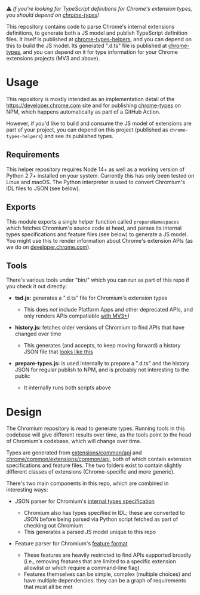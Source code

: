 ⚠️ _If you're looking for TypeScript definitions for Chrome's extension types, you should depend on [chrome-types](https://www.npmjs.com/package/chrome-types)!_

This repository contains code to parse Chrome's internal extensions definitions, to generate both a JS model and publish TypeScript definition files.
It itself is published at [chrome-types-helpers](https://npmjs.com/package/chrome-types-helpers), and you can depend on this to build the JS model.
Its generated ".d.ts" file is published at [chrome-types](https://www.npmjs.com/package/chrome-types), and you can depend on it for type information for your Chrome extensions projects (MV3 and above).

# Usage

This repository is mostly intended as an implementation detail of the https://developer.chrome.com site and for publishing [chrome-types](https://www.npmjs.com/package/chrome-types) on NPM, which happens automaticalty as part of a GitHub Action.

However, if you'd like to build and consume the JS model of extensions are part of your project, you can depend on this project (published as `chrome-types-helpers`) and see its published types.

## Requirements

This helper repository requires Node 14+ as well as a working version of Python 2.7+ installed on your system.
Currently this has only been tested on Linux and macOS.
The Python interpreter is used to convert Chromium's IDL files to JSON (see below).

## Exports

This module exports a single helper function called `prepareNamespaces` which fetches Chromium's source code at head, and parses its internal types specifications and feature files (see below) to generate a JS model.
You might use this to render information about Chrome's extension APIs (as we do on [developer.chrome.com](https://developer.chrome.com)).

## Tools

There's various tools under "bin/" which you can run as part of this repo if you check it out directly:

* **tsd.js:** generates a ".d.ts" file for Chromium's extension types
  * This does _not_ include Platform Apps and other deprecated APIs, and only renders APIs compatiable [with MV3+](https://developer.chrome.com/docs/extensions/mv3/intro/))

* **history.js:** fetches older versions of Chromium to find APIs that have changed over time
  * This generates (and accepts, to keep moving forward) a history JSON file that [looks like this](https://unpkg.com/chrome-types@latest/history.json)

* **prepare-types.js:** is used internally to prepare a ".d.ts" and the history JSON for regular publish to NPM, and is probably not interesting to the public
  * It internally runs both scripts above

# Design

The Chromium repository is read to generate types.
Running tools in this codebase will give different results over time, as the tools point to the head of Chromium's codebase, which will change over time.

Types are generated from [extensions/common/api](https://chromium.googlesource.com/chromium/src/+/main/extensions/common/api) and [chrome/common/extensions/common/api](https://chromium.googlesource.com/chromium/src/+/main/chrome/common/extensions/api), both of which contain extension specifications and feature files.
The two folders exist to contain slightly different classes of extensions (Chrome-specific and more generic).

There's two main components in this repo, which are combined in interesting ways:

* JSON parser for Chromium's [internal types specification](https://chromium.googlesource.com/chromium/src/+/main/chrome/common/extensions/api/schemas.md)
  * Chromium also has types specified in IDL; these are converted to JSON before being parsed via Python script fetched as part of checking out Chromium
  * This generates a parsed JS model unique to this repo

* Feature parser for Chromium's [feature format](https://chromium.googlesource.com/chromium/src/+/main/chrome/common/extensions/api/_features.md)
  * These features are heavily restricted to find APIs supported broadly (i.e., removing features that are limited to a specific extension allowlist or which require a command-line flag)
  * Features themselves can be simple, complex (multiple choices) and have multiple dependencies: they can be a graph of requirements that must all be met
